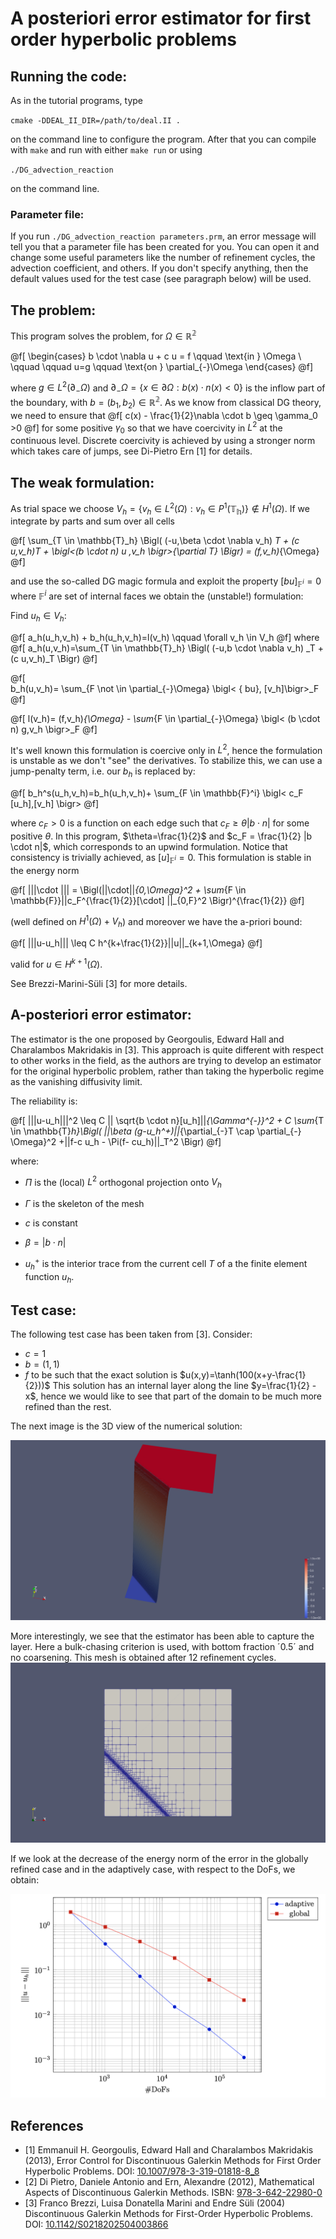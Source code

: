 # A posteriori error estimator for first order hyperbolic problems


## Running the code:

As in the tutorial programs, type 

`cmake -DDEAL_II_DIR=/path/to/deal.II .` 

on the command line to configure the program. After that you can compile with `make` and run with either `make run` or using 

`./DG_advection_reaction`

on the command line. 

### Parameter file:

If you run `./DG_advection_reaction parameters.prm`, an error message will tell you that a parameter file has been created for you. You can open it and change some useful parameters like the number of refinement cycles, the advection coefficient, and others. If you don't specify anything, then the default values used for the test case (see paragraph below) will be used.




## The problem:
This program solves the problem, for $\Omega \in \mathbb{R^2}$

@f[
\begin{cases} b \cdot \nabla u + c u = f \qquad  \text{in } \Omega \\
\qquad \qquad u=g \qquad \text{on } \partial_{-}\Omega \end{cases}
@f]

where $g \in L^2(\partial_{-}\Omega)$ and $\partial_{-}\Omega=\{ x \in
\partial \Omega: b(x)\cdot n(x) <0\}$ is the inflow part of the
boundary, with $b=(b_1,b_2) \in \mathbb{R^2}$. As we know from
classical DG theory, we need to ensure that 
@f[
c(x) - \frac{1}{2}\nabla \cdot b \geq \gamma_0 >0
@f]
for some positive $\gamma_0$ so that we have coercivity in $L^2$ at the continuous level. Discrete coercivity is achieved by using a stronger norm which takes care of jumps, see Di-Pietro Ern [1] for details.


## The weak formulation:



As trial space we choose $V_h = \{ v_h \in L^2(\Omega): v_h \in P^1(\mathbb{T_h})\} \notin H^1(\Omega)$. If we integrate by parts and sum over all cells

@f[
\sum_{T \in \mathbb{T}_h} \Bigl( (-u,\beta \cdot \nabla v_h) _T + (c
u,v_h)_T + \bigl<(b \cdot n) u ,v_h \bigr>_{\partial T} \Bigr) =
(f,v_h)_{\Omega}
@f]

and use the so-called DG magic formula and exploit the property $[bu]_{\mathbb{F}^i} = 0$ where $\mathbb{F}^i$ are set of internal faces we obtain the (unstable!) formulation:

Find $u_h \in V_h$: 

@f[
    a_h(u_h,v_h) + b_h(u_h,v_h)=l(v_h) \qquad \forall v_h \in V_h
@f]
where
@f[
a_h(u,v_h)=\sum_{T \in \mathbb{T}_h} \Bigl( (-u,b \cdot \nabla v_h) _T + (c u,v_h)_T \Bigr)
@f]

@f[    
b_h(u,v_h)= \sum_{F \not \in \partial_{-}\Omega} \bigl< \{ bu\}, [v_h]\bigr>_F 
@f]

@f[
    l(v_h)= (f,v_h)_{\Omega} - \sum_{F \in \partial_{-}\Omega} \bigl< (b \cdot n) g,v_h \bigr>_F
@f]

It's well known this formulation is coercive only in $L^2$, hence the formulation is unstable as we don't "see" the derivatives. To stabilize this, we can use a jump-penalty term, i.e. our $b_h$ is replaced by:

@f[
b_h^s(u_h,v_h)=b_h(u_h,v_h)+ \sum_{F \in \mathbb{F}^i} \bigl< c_F
[u_h],[v_h]  \bigr> 
@f]

where $c_F>0$ is a function on each edge such that $c_F \geq \theta |b \cdot n|$ for some positive $\theta$. In this program, $\theta=\frac{1}{2}$ and $c_F = \frac{1}{2} |b \cdot n|$, which corresponds to an upwind formulation. Notice that consistency is trivially achieved, as $[u]_{\mathbb{F}^i} =0$. This formulation is stable in the energy norm 

@f[
    |||\cdot ||| = \Bigl(||\cdot||_{0,\Omega}^2 + \sum_{F \in
    \mathbb{F}}||c_F^{\frac{1}{2}}[\cdot] ||_{0,F}^2
    \Bigr)^{\frac{1}{2}}
@f]

(well defined on $H^1(\Omega) + V_h$) and moreover we have the a-priori bound:

@f[
|||u-u_h||| \leq C h^{k+\frac{1}{2}}||u||_{k+1,\Omega} 
@f]

valid for $u \in H^{k+1}(\Omega)$.

See Brezzi-Marini-Süli [3] for more details.



## A-posteriori error estimator:

The estimator is the one proposed by Georgoulis, Edward Hall and Charalambos Makridakis in [3]. This approach is quite different with respect to other works in the field, as the authors are trying to develop an estimator for the original hyperbolic problem, rather than taking the hyperbolic regime as the vanishing diffusivity limit.

The reliability is:

@f[
|||u-u_h|||^2 \leq  C || \sqrt{b \cdot n}[u_h]||_{\Gamma^{-}}^2 + C
\sum_{T \in \mathbb{T}_h}\Bigl( ||\beta (g-u_h^+)||_{\partial_{-}T
\cap \partial_{-} \Omega}^2 +||f-c u_h - \Pi(f- cu_h)||_T^2 \Bigr)
@f]

where:

- $\Pi$ is the (local) $L^2$ orthogonal projection onto $V_h$

- $\Gamma$ is the skeleton of the mesh

- $c$ is constant

- $\beta = |b \cdot n|$

- $u_h^+$ is the interior trace from the current cell $T$ of a the finite element function $u_h$.



## Test case:

The following test case has been taken from [3]. Consider:
- $c=1$ 
- $b=(1,1)$ 
- $f$ to be such that the exact solution is $u(x,y)=\tanh(100(x+y-\frac{1}{2}))$
This solution has an internal layer along the line $y=\frac{1}{2} -x$, hence we would like to see that part of the domain to be much more refined than the rest.

The next image is the 3D view of the numerical solution:

![Screenshot](doc/images/warp_by_scalar_solution_layer.png)

More interestingly, we see that the estimator has been able to capture the layer. Here a bulk-chasing criterion is used, with bottom fraction ´0.5´ and no coarsening. This mesh is obtained after 12 refinement cycles.
![Screenshot](doc/images/refined_mesh_internal_layer.png)


If we look at the decrease of the energy norm of the error in the globally refined case and in the adaptively case, with respect to the DoFs, we obtain:

![Screenshot](doc/images/adaptive_vs_global_refinement.png)

## References 
* [1] Emmanuil H. Georgoulis, Edward Hall and Charalambos Makridakis (2013), Error Control for Discontinuous Galerkin Methods for First Order Hyperbolic Problems. DOI: [10.1007/978-3-319-01818-8_8
](https://link.springer.com/chapter/10.1007%2F978-3-319-01818-8_8)
* [2] Di Pietro, Daniele Antonio and Ern, Alexandre (2012), Mathematical Aspects of Discontinuous Galerkin Methods. ISBN: [978-3-642-22980-0](https://www.springer.com/gp/book/9783642229794)
* [3] Franco Brezzi, Luisa Donatella Marini and Endre Süli (2004) Discontinuous Galerkin Methods for First-Order Hyperbolic Problems. DOI: [10.1142/S0218202504003866](https://doi.org/10.1142/S0218202504003866)
